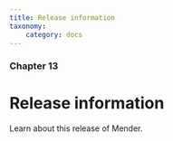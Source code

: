```yaml
---
title: Release information
taxonomy:
    category: docs
---
```


### Chapter 13

# Release information

Learn about this release of Mender.
